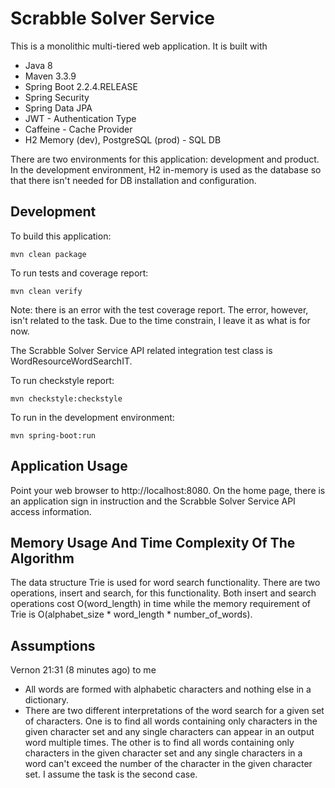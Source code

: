 # Scrabble Solver Service 

This is a monolithic multi-tiered web application. It is built with 

* Java 8 
* Maven 3.3.9 
* Spring Boot 2.2.4.RELEASE 
* Spring Security
* Spring Data JPA
* JWT - Authentication Type
* Caffeine - Cache Provider
* H2 Memory (dev), PostgreSQL (prod) - SQL DB 
    
There are two environments for this application: development and product. In the development environment, H2 in-memory is used as the database so that there isn't needed for DB installation and configuration.

## Development

To build this application:

    mvn clean package
    
To run tests and coverage report:

    mvn clean verify    

Note: there is an error with the test coverage report. The error, however, isn't related to the task. Due to the time constrain, I leave it as what is for now.

The Scrabble Solver Service API related integration test class is WordResourceWordSearchIT.

To run checkstyle report:

    mvn checkstyle:checkstyle

To run in the development environment:

    mvn spring-boot:run

## Application Usage

Point your web browser to http://localhost:8080. On the home page, there is an application sign in instruction and the Scrabble Solver Service API access information.

## Memory Usage And Time Complexity Of The Algorithm

The data structure Trie is used for word search functionality. There are two operations, insert and search, for this functionality. Both insert and search operations cost O(word_length) in time while the memory requirement of Trie is O(alphabet_size * word_length * number_of_words).
 
## Assumptions

Vernon
21:31 (8 minutes ago)
to me

* All words are formed with alphabetic characters and nothing else in a dictionary.
* There are two different interpretations of the word search for a given set of characters. One is to find all words containing only characters in the given character set and any single characters can appear in an output word multiple times. The other is to find all words containing only characters in the given character set and any single characters in a word can't exceed the number of the character in the given character set. I assume the task is the second case. 
